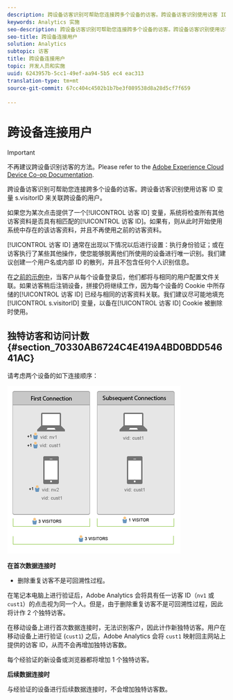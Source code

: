 ```yaml
---
description: 跨设备访客识别可帮助您连接跨多个设备的访客。跨设备访客识别使用访客 ID 变量 s.visitorID 来关联跨设备的用户。
keywords: Analytics 实施
seo-description: 跨设备访客识别可帮助您连接跨多个设备的访客。跨设备访客识别使用访客 ID 变量 s.visitorID 来关联跨设备的用户。
seo-title: 跨设备连接用户
solution: Analytics
subtopic: 访客
title: 跨设备连接用户
topic: 开发人员和实施
uuid: 6243957b-5cc1-49ef-aa94-5b5 ec4 eac313
translation-type: tm+mt
source-git-commit: 67cc404c4502b1b7be3f089538d8a28d5cf7f659

---
```



# 跨设备连接用户

>[!IMPORTANT]
>
>不再建议跨设备识别访客的方法。Please refer to the [Adobe Experience Cloud Device Co-op Documentation](https://marketing.adobe.com/resources/help/en_US/mcdc/).

跨设备访客识别可帮助您连接跨多个设备的访客。跨设备访客识别使用访客 ID 变量 s.visitorID 来关联跨设备的用户。

如果您为某次点击提供了一个[!UICONTROL 访客 ID] 变量，系统将检查所有其他访客资料是否具有相匹配的[!UICONTROL 访客 ID]。如果有，则从此时开始使用系统中存在的该访客资料，并且不再使用之前的访客资料。

[!UICONTROL 访客 ID] 通常在出现以下情况以后进行设置：执行身份验证；或在访客执行了某些其他操作，使您能够脱离他们所使用的设备进行唯一识别。我们建议创建一个用户名或内部 ID 的散列，并且不包含任何个人识别信息。

在[之前的示例中](../../../implement/js-implementation/xdevice-visid/xdevice-connecting.md)，当客户从每个设备登录后，他们都将与相同的用户配置文件关联。如果访客稍后注销设备，拼接仍将继续工作，因为每个设备的 Cookie 中所存储的[!UICONTROL 访客 ID] 已经与相同的访客资料关联。我们建议尽可能地填充 [!UICONTROL s.visitorID] 变量，以备在[!UICONTROL 访客 ID] Cookie 被删除时使用。

## 独特访客和访问计数 {#section_70330AB6724C4E419A4BD0BDD54641AC}

请考虑两个设备的如下连接顺序：

![](assets/xdevice-counts.png)

**在首次数据连接时**

* 删除重复访客不是可回溯性过程。

在笔记本电脑上进行验证后，Adobe Analytics 会将具有任一访客 ID（`nv1` 或 `cust1`）的点击视为同一个人。但是，由于删除重复访客不是可回溯性过程，因此将计作 2 个独特访客。

在移动设备上进行首次数据连接时，无法识别客户，因此计作新独特访客。用户在移动设备上进行验证 (`cust1`) 之后，Adobe Analytics 会将 `cust1` 映射回主网站上提供的访客 ID，从而不会再增加独特访客数。

每个经验证的新设备或浏览器都将增加 1 个独特访客。

**后续数据连接时**

与经验证的设备进行后续数据连接时，不会增加独特访客数。
